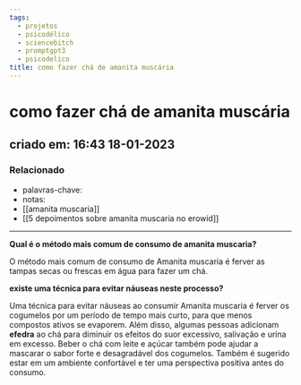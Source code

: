 ```yaml
---
tags:
  - projetos
  - psicodélico
  - sciencebitch
  - promptgpt3
  - psicodelico
title: como fazer chá de amanita muscária
---
```


# como fazer chá de amanita muscária

## criado em: 16:43 18-01-2023

### Relacionado

- palavras-chave: 
- notas: 
- [[amanita muscaria]]
- [[5 depoimentos sobre amanita muscaria no erowid]]
---

**Qual é o método mais comum de consumo de amanita muscaria?**

O método mais comum de consumo de Amanita muscaria é ferver as tampas secas ou frescas em água para fazer um chá.

**existe uma técnica para evitar náuseas neste processo?**

Uma técnica para evitar náuseas ao consumir Amanita muscaria é ferver os cogumelos por um período de tempo mais curto, para que menos compostos ativos se evaporem. Além disso, algumas pessoas adicionam **efedra** ao chá para diminuir os efeitos do suor excessivo, salivação e urina em excesso. Beber o chá com leite e açúcar também pode ajudar a mascarar o sabor forte e desagradável dos cogumelos. Também é sugerido estar em um ambiente confortável e ter uma perspectiva positiva antes do consumo.
